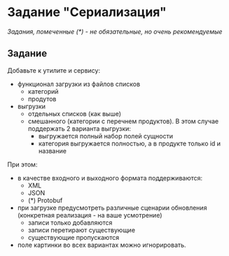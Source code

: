 # Задание "Сериализация"

*Задания, помеченные (\*) - не обязательные, но очень рекомендуемые*

## Задание
Добавьте к утилите и сервису: 
- функционал загрузки из файлов списков 
    - категорий 
    - продутов
- выгрузки 
    - отдельных списков (как выше) 
    - смешанного (категории с перечнем продуктов). В этом случае поддержать 2 варианта выгрузки:
        - выгружается полный набор полей сущности
        - категория выгружается полностью, а в продукте только id и название

При этом:
- в качестве входного и выходного формата поддерживаются:
    - XML
    - JSON
    - (\*) Protobuf
- при загрузке предусмотреть различные сценарии обновления (конкретная реализация - на ваше усмотрение)
    - записи только добавляются
    - записи перетирают существующие 
    - существующие пропускаются
- поле картинки во всех вариантах можно игнорировать.